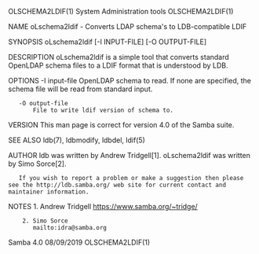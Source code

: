 OLSCHEMA2LDIF(1)                                                                         System Administration tools                                                                         OLSCHEMA2LDIF(1)



NAME
       oLschema2ldif - Converts LDAP schema's to LDB-compatible LDIF

SYNOPSIS
       oLschema2ldif [-I INPUT-FILE] [-O OUTPUT-FILE]

DESCRIPTION
       oLschema2ldif is a simple tool that converts standard OpenLDAP schema files to a LDIF format that is understood by LDB.

OPTIONS
       -I input-file
           OpenLDAP schema to read. If none are specified, the schema file will be read from standard input.

       -O output-file
           File to write ldif version of schema to.

VERSION
       This man page is correct for version 4.0 of the Samba suite.

SEE ALSO
       ldb(7), ldbmodify, ldbdel, ldif(5)

AUTHOR
       ldb was written by Andrew Tridgell[1]. oLschema2ldif was written by Simo Sorce[2].

       If you wish to report a problem or make a suggestion then please see the http://ldb.samba.org/ web site for current contact and maintainer information.

NOTES
        1. Andrew Tridgell
           https://www.samba.org/~tridge/

        2. Simo Sorce
           mailto:idra@samba.org



Samba 4.0                                                                                         08/09/2019                                                                                 OLSCHEMA2LDIF(1)
